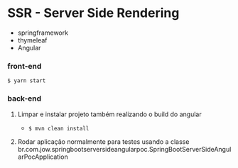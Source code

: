# SSR - Server Side Rendering 
* springframework
* thymeleaf 
* Angular

### front-end
`$ yarn start`

### back-end
1. Limpar e instalar projeto também realizando o build do angular
    - `$ mvn clean install`
  
2. Rodar aplicação normalmente para testes usando a classe br.com.jow.springbootserversideangularpoc.SpringBootServerSideAngularPocApplication


